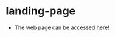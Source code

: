 # landing-page

* The web page can be accessed [here](https://maroosh-gillani.github.io/landing-page/)!